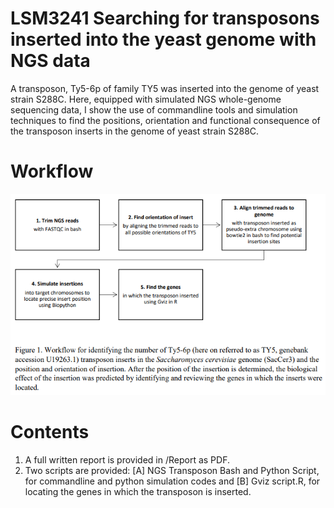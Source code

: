 # LSM3241 Searching for transposons inserted into the yeast genome with NGS data
A transposon, Ty5-6p of family TY5 was inserted into the genome of yeast strain S288C. Here, equipped with simulated NGS whole-genome sequencing data, I show the use of commandline tools and simulation techniques to find the positions, orientation and functional consequence of the transposon inserts in the genome of yeast strain S288C.

# Workflow
![alt text](https://raw.githubusercontent.com/CherWeiYuan/LSM3241-Finding-transposon-insertion-in-Yeast-genome-with-NGS-data/master/Figure/Figure%201.png)

# Contents
1. A full written report is provided in /Report as PDF. 
2. Two scripts are provided: [A] NGS Transposon Bash and Python Script, for commandline and python simulation codes and [B] Gviz script.R, for locating the genes in which the transposon is inserted.

